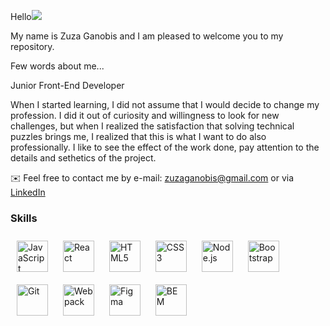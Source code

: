 Hello![](https://user-images.githubusercontent.com/18350557/176309783-0785949b-9127-417c-8b55-ab5a4333674e.gif)

My name is Zuza Ganobis and I am pleased to welcome you to my repository.

Few words about me...

Junior Front-End Developer

When I started learning, I did not assume that I would decide to change my profession. I did it out of curiosity and willingness to look for new challenges, but when I realized the satisfaction that solving technical puzzles brings me, I realized that this is what I want to do also professionally. I like to see the effect of the work done, pay attention to the details and sethetics of the project.

✉️ Feel free to contact me by e-mail: [zuzaganobis@gmail.com](mailto:zuzaganobis@gmail.com) or via [LinkedIn](https://www.linkedin.com/in/zuzanna-ganobis-165659174/)

### Skills

<p align="left">
<img style="margin: 10px" src="https://profilinator.rishav.dev/skills-assets/javascript-original.svg" alt="JavaScript" height="50" />  
<img style="margin: 10px" src="https://profilinator.rishav.dev/skills-assets/react-original-wordmark.svg" alt="React" height="50" />  
<img style="margin: 10px" src="https://profilinator.rishav.dev/skills-assets/html5-original-wordmark.svg" alt="HTML5" height="50" />  
<img style="margin: 10px" src="https://profilinator.rishav.dev/skills-assets/css3-original-wordmark.svg" alt="CSS3" height="50" />  
<img style="margin: 10px" src="https://profilinator.rishav.dev/skills-assets/nodejs-original-wordmark.svg" alt="Node.js" height="50" />
<img style="margin: 10px" src="https://profilinator.rishav.dev/skills-assets/bootstrap-plain.svg" alt="Bootstrap" height="50" /> 
<img style="margin: 10px" src="https://profilinator.rishav.dev/skills-assets/git-scm-icon.svg" alt="Git" height="50" />  
<img style="margin: 10px" src="https://profilinator.rishav.dev/skills-assets/webpack-original.svg" alt="Webpack" height="50" />  
<img style="margin: 10px" src="https://profilinator.rishav.dev/skills-assets/figma-icon.svg" alt="Figma" height="50" /> 
<img style="margin: 10px" src="https://profilinator.rishav.dev/skills-assets/bem.svg" alt="BEM" height="50" />  
</p>


